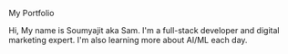 My Portfolio

Hi,
My name is Soumyajit aka Sam. I'm a full-stack developer and digital marketing expert. I'm also learning more about AI/ML each day.
